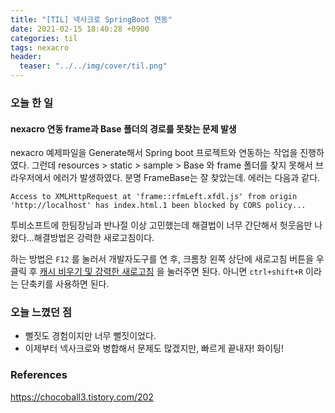 ```yaml
---
title: "[TIL] 넥사크로 SpringBoot 연동"
date: 2021-02-15 18:40:28 +0900
categories: til
tags: nexacro
header:
  teaser: "../../img/cover/til.png"
---
```


### 오늘 한 일

#### nexacro 연동 frame과 Base 폴더의 경로를 못찾는 문제 발생

nexacro 예제파일을 Generate해서 Spring boot 프로젝트와 연동하는 작업을 진행하였다. 그런데 resources > static > sample > Base 와 frame 폴더를 찾지 못해서 브라우저에서 에러가 발생하였다. 분명 FrameBase는 잘 찾았는데. 에러는 다음과 같다.

```
Access to XMLHttpRequest at 'frame::rfmLeft.xfdl.js' from origin 'http://localhost' has index.html.1 been blocked by CORS policy...
```

투비소프트에 한팀장님과 반나절 이상 고민했는데 해결법이 너무 간단해서 헛웃음만 나왔다...해결방법은 강력한 새로고침이다.

하는 방법은  `F12` 를 눌러서 개발자도구를 연 후, 크롬창 왼쪽 상단에 새로고침 버튼을 우클릭 후 <u>캐시 비우기 및 강력한 새로고침</u> 을 눌러주면 된다. 아니면 `ctrl+shift+R` 이라는 단축키를 사용하면 된다.



### 오늘 느꼈던 점

- 뻘짓도 경험이지만 너무 뻘짓이었다.
- 이제부터 넥사크로와 병합해서 문제도 많겠지만, 빠르게 끝내자! 화이팅!



### References

https://chocoball3.tistory.com/202
